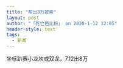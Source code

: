 ```yaml
---
title: "帮出8万披索"
layout: post
author: "「死亡芭比粉」 on 2020-1-12 12:05"
header-style: text
tags:
  - 新闻
---
```


<head></head>
<body>
  坐标趴赛小龙坎或双龙，7.12出8万
 <br>
</body>


